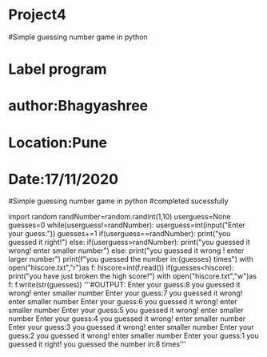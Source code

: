 # Project4
#Simple guessing number game in python
# Label program
# author:Bhagyashree
# Location:Pune
# Date:17/11/2020
#Simple guessing number game in python
#completed sucessfully

import random
randNumber=random.randint(1,10)
userguess=None
guesses=0
while(userguess!=randNumber):
    userguess=int(input("Enter your guess:"))
    guesses+=1
    if(userguess==randNumber):
        print("you guessed it right!")
    else:
        if(userguess>randNumber):
            print("you guessed it wrong! enter smaller number")
        else:
            print("you guessed it wrong ! enter larger number")
print(f"you guessed the number in:{guesses} times")
with open("hiscore.txt","r")as f:
    hiscore=int(f.read())
if(guesses<hiscore):
    print("you have just broken the high score!")
    with open("hiscore.txt","w")as f:
        f.write(str(guesses))
'''#OUTPUT:
Enter your guess:8
you guessed it wrong! enter smaller number
Enter your guess:7
you guessed it wrong! enter smaller number
Enter your guess:6
you guessed it wrong! enter smaller number
Enter your guess:5
you guessed it wrong! enter smaller number
Enter your guess:4
you guessed it wrong! enter smaller number
Enter your guess:3
you guessed it wrong! enter smaller number
Enter your guess:2
you guessed it wrong! enter smaller number
Enter your guess:1
you guessed it right!
you guessed the number in:8 times'''
